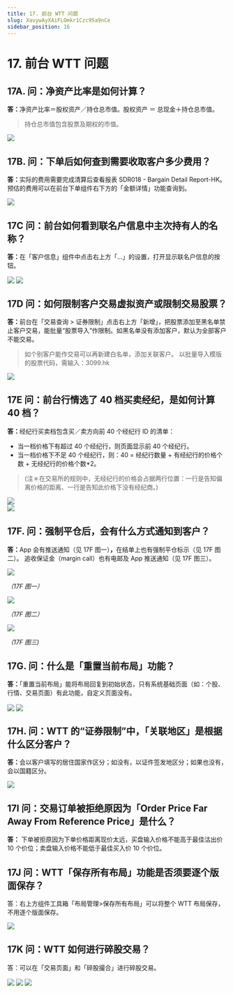 ```yaml
---
title: 17. 前台 WTT 问题
slug: XavywAyXAiFLOmkr1Czc95a9nCe
sidebar_position: 16
---
```



# 17. 前台 WTT 问题

## 17A. 问：净资产比率是如何计算？

<b>答：</b>净资产比率＝股权资产／持仓总市值。股权资产 ＝ 总现金＋持仓总市值。

> 持仓总市值包含股票及期权的市值。

<img src="/assets/QWWcbMFrAozoU3x19iMcEUHEnFc.png" src-width="2600" src-height="766" align="center"/>




## 17B. 问：下单后如何查到需要收取客户多少费用？

<b>答：</b>实际的费用需要完成清算后查看报表 SDR018 - Bargain Detail Report-HK。
预估的费用可以在前台下单组件右下方的「金额详情」功能查询到。

<img src="/assets/N5YDbyGdvoRn1nxA4aWcoIujntd.png" src-width="2242" src-height="1122" align="center"/>

## 17C 问：前台如何看到联名户信息中主次持有人的名称？

<b>答：</b>在「客户信息」组件中点击右上方「...」的设置，打开显示联名户信息的按钮。

<img src="/assets/TfO6btRGAo9TF9x9EeacQcumnrf.png" src-width="2610" src-height="611" align="center"/>

<img src="/assets/WdH1bZSsgorcbMx3fwHcKKz7n7f.png" src-width="2116" src-height="800" align="center"/>

## 17D 问：如何限制客户交易虚拟资产或限制交易股票？

<b>答：</b>前台在「交易查询 &gt; 证券限制」点击右上方「新增」，把股票添加至黑名单禁止客户交易，能批量“股票导入”作限制。如黑名单没有添加客户，默认为全部客户不能交易。

> 如个别客户能作交易可以再新建白名单，添加关联客户。
以批量导入模版的股票代码，需输入：3099.hk

<img src="/assets/Wwqxb3g1Uo2XCBx6GsIc9Z7Yn2c.png" src-width="2606" src-height="1526" align="center"/>

## 17E 问：前台行情选了 40 档买卖经纪，是如何计算 40 档？

<b>答：</b>经纪行买卖档包含买／卖方向前 40 个经纪行 ID 的清单： 

- 当一档价格下有超过 40 个经纪行，则页面显示前 40 个经纪行。
- 当一档价格下不足 40 个经纪行，则：40 = 经纪行数量 + 有经纪行的价格个数 + 无经纪行的价格个数*2。 

> (注＊在交易所的规则中，无经纪行的价格会占据两行位置：一行是告知偏离价格的距离、一行是告知此价格下没有经纪商。)

<div class="flex gap-3 columns-2" column-size="2">
<div class="w-[65%]" width-ratio="65">
<img src="/assets/LkFZbhPLmoPRKZxOPchc08OBnIb.png" src-width="680" src-height="483" align="center"/>
</div>
<div class="w-[34%]" width-ratio="34">
<img src="/assets/Ap8qbioG6oleQaxs6cGcAKIcnbb.png" src-width="969" src-height="1340" align="center"/>
</div>
</div>

## 17F. 问：强制平仓后，会有什么方式通知到客户？

<b>答：</b>App 会有推送通知（见 17F 图一）<b>，</b>在结单上也有强制平仓标示（见 17F 图二）。
追收保证金（margin call）也有电邮及 App 推送通知（见 17F 图三）。


<img src="/assets/CTpjbvcxoooJzyxuvbccsz5Snqd.png" src-width="686" src-height="654" align="center"/>

<em>（17F 图一）</em>

<img src="/assets/ANAPbna8JopRAmxFynbc3VIpn0c.png" src-width="1724" src-height="306" align="center"/>

<em>（17F 图二）</em>

<img src="/assets/H8ETb7QFBoE8HxxJMWkck5Qunxf.png" src-width="770" src-height="1290" align="center"/>

<em>（17F 图三)</em>

## 
## 17G. 问：什么是「重置当前布局」功能？

<b>答：</b>「重置当前布局」能将布局回复到初始状态，只有系统基础页面（如：个股、行情、交易页面）有此功能，自定义页面没有。

<img src="/assets/JOlyb9tXGoSdUSxILIRcK3gknNF.png" src-width="2042" src-height="1240" align="center"/>

<img src="/assets/CW7VbO3zbot2ZBxa3KPcivATn8e.png" src-width="2864" src-height="1790" align="center"/>

## 17H. 问：WTT 的“证券限制”中，「关联地区」是根据什么区分客户？

<b>答：</b>会以客户填写的居住国家作区分；如没有，以证件签发地区分；如果也没有，会以国籍区分。

<img src="/assets/SY0wbZDlropmGkxO9IjcUyAqnnb.png" src-width="2866" src-height="1332" align="center"/>

## 17I 问：交易订单被拒绝原因为「Order Price Far Away From Reference Price」是什么？

<b>答：</b> 下单被拒原因为下单价格距离现价太远，买盘输入价格不能高于最佳沽出价 10 个价位；卖盘输入价格不能低于最佳买入价 10 个价位。

## 17J 问：WTT「保存所有布局」功能是否须要逐个版面保存？

答：右上方组件工具箱「布局管理&gt;保存所有布局」可以将整个 WTT 布局保存，不用逐个版面保存。

<img src="/assets/N4AzbcB0UoVgYzx0p9zcCcMKnDg.png" src-width="1316" src-height="896" align="center"/>

## 17K 问：WTT 如何进行碎股交易？

答：可以在「交易页面」和「碎股撮合」进行碎股交易。

<img src="/assets/KmYbbtHxnoRdN6xc9X7cOmEZnxb.png" src-width="2872" src-height="1792" align="center"/>

<img src="/assets/IKyFbV4vUolE8exNCQ9czBp8nFb.png" src-width="2878" src-height="1740" align="center"/>

<img src="/assets/F50abR5v9oOb6FxZR75caGt6nAC.png" src-width="2862" src-height="1790" align="center"/>

